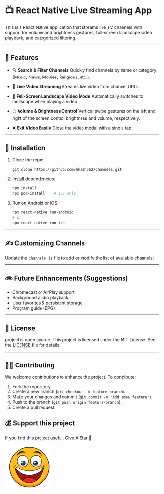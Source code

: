 # 📺 React Native Live Streaming App

This is a React Native application that streams live TV channels with support for volume and brightness gestures, full-screen landscape video playback, and categorized filtering.

---

## 🚀 Features

* 🔍 **Search & Filter Channels**
  Quickly find channels by name or category (Music, News, Movies, Religious, etc.).

* 🎥 **Live Video Streaming**
  Streams live video from channel URLs.

* 📱 **Full-Screen Landscape Video Mode**
  Automatically switches to landscape when playing a video.

* 🌕 **Volume & Brightness Control**
  Vertical swipe gestures on the left and right of the screen control brightness and volume, respectively.

* ❌ **Exit Video Easily**
  Close the video modal with a single tap.

---

## 📲 Installation

1. Clone the repo:

   ```bash
   git clone https://github.com/Akash562/Channels.git
   ```

2. Install dependencies:

   ```bash
   npm install
   npx pod-install    # iOS only
   ```

3. Run on Android or iOS:

   ```bash
   npx react-native run-android
   # or
   npx react-native run-ios
   ```

---

## ✍️ Customizing Channels

Update the `channels.js` file to add or modify the list of available channels:

---

## 🚲 Future Enhancements (Suggestions)

* Chromecast or AirPlay support
* Background audio playback
* User favorites & persistent storage
* Program guide (EPG)

---

## 📄 License
project is open source.
This project is licensed under the MIT License. See the [LICENSE](LICENSE) file for details.

---

## 🙇‍♂️ Contributing
We welcome contributions to enhance the project. To contribute:

1. Fork the repository.
2. Create a new branch (`git checkout -b feature-branch`).
3. Make your changes and commit (`git commit -m 'Add some feature'`).
4. Push to the branch (`git push origin feature-branch`).
5. Create a pull request.

## 💰 Support this project
If you find this project useful, Give A Star 🌟


![alt text](image-1.png)